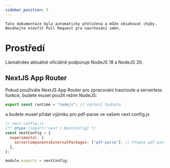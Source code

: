 ```yaml
---
sidebar_position: 5
---
```


`Tato dokumentace byla automaticky přeložena a může obsahovat chyby. Neváhejte otevřít Pull Request pro navrhování změn.`

# Prostředí

LlamaIndex aktuálně oficiálně podporuje NodeJS 18 a NodeJS 20.

## NextJS App Router

Pokud používáte NextJS App Router pro zpracování tras/route a serverless funkce, budete muset použít režim NodeJS:

```js
export const runtime = "nodejs"; // výchozí hodnota
```

a budete muset přidat výjimku pro pdf-parse ve vašem next.config.js

```js
// next.config.js
/** @type {import('next').NextConfig} */
const nextConfig = {
  experimental: {
    serverComponentsExternalPackages: ["pdf-parse"], // Přepne pdf-parse do režimu NodeJS s NextJS App Router
  },
};

module.exports = nextConfig;
```
